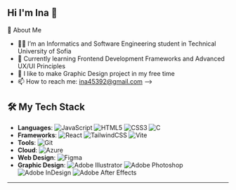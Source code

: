 

## Hi I'm Ina 👋



🚀 About Me

- 👩‍💻 I’m an Informatics and Software Engineering student in Technical University of Sofia 
- 🌱 Currently learning Frontend Development Frameworks and Advanced UX/UI Principles
- 🎨 I like to make Graphic Design project in my free time
- 📫 How to reach me: ina45392@gmail.com
-->
## 🛠️ My Tech Stack
- **Languages**: ![JavaScript](https://img.shields.io/badge/javascript-%23323330.svg?style=for-the-badge&logo=javascript&logoColor=%23F7DF1E) ![HTML5](https://img.shields.io/badge/html5-%23E34F26.svg?style=for-the-badge&logo=html5&logoColor=white) ![CSS3](https://img.shields.io/badge/css3-%231572B6.svg?style=for-the-badge&logo=css3&logoColor=white) ![C](https://img.shields.io/badge/c-%2300599C.svg?style=for-the-badge&logo=c&logoColor=white)
- **Frameworks**: ![React](https://img.shields.io/badge/react-%2320232a.svg?style=for-the-badge&logo=react&logoColor=%2361DAFB) ![TailwindCSS](https://img.shields.io/badge/tailwindcss-%2338B2AC.svg?style=for-the-badge&logo=tailwind-css&logoColor=white) ![Vite](https://img.shields.io/badge/vite-%23646CFF.svg?style=for-the-badge&logo=vite&logoColor=white)
- **Tools**: ![Git](https://img.shields.io/badge/git-%23F05033.svg?style=for-the-badge&logo=git&logoColor=white)
- **Cloud**: ![Azure](https://img.shields.io/badge/azure-%230072C6.svg?style=for-the-badge&logo=microsoftazure&logoColor=white)
- **Web Design**: ![Figma](https://img.shields.io/badge/figma-%23F24E1E.svg?style=for-the-badge&logo=figma&logoColor=white)
- **Graphic Design**: ![Adobe Illustrator](https://img.shields.io/badge/adobe%20illustrator-%23FF9A00.svg?style=for-the-badge&logo=adobe%20illustrator&logoColor=white) ![Adobe Photoshop](https://img.shields.io/badge/adobe%20photoshop-%2331A8FF.svg?style=for-the-badge&logo=adobe%20photoshop&logoColor=white) ![Adobe InDesign](https://img.shields.io/badge/Adobe%20InDesign-49021F?style=for-the-badge&logo=adobeindesign&logoColor=white) ![Adobe After Effects](https://img.shields.io/badge/Adobe%20After%20Effects-9999FF.svg?style=for-the-badge&logo=Adobe%20After%20Effects&logoColor=white)

---

